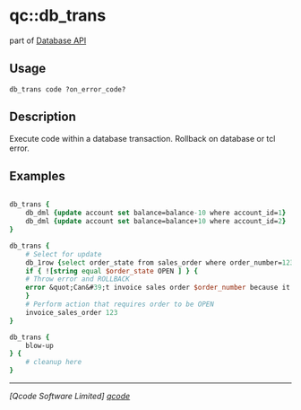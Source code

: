 qc::db_trans
============

part of [Database API](../qc/wiki/DatabaseApi)

Usage
-----
`db_trans code ?on_error_code?`

Description
-----------
Execute code within a database transaction.
    Rollback on database or tcl error.

Examples
--------
```tcl

db_trans {
    db_dml {update account set balance=balance-10 where account_id=1}
    db_dml {update account set balance=balance+10 where account_id=2}
}

db_trans {
    # Select for update
    db_1row {select order_state from sales_order where order_number=123 for update}
    if { ![string equal $order_state OPEN ] } {
    # Throw error and ROLLBACK
    error &quot;Can&#39;t invoice sales order $order_number because it is not OPEN&quot;
    }
    # Perform action that requires order to be OPEN
    invoice_sales_order 123
}

db_trans {
    blow-up
} {
    # cleanup here
}

```

----------------------------------
*[Qcode Software Limited] [qcode]*

[qcode]: http://www.qcode.co.uk "Qcode Software"